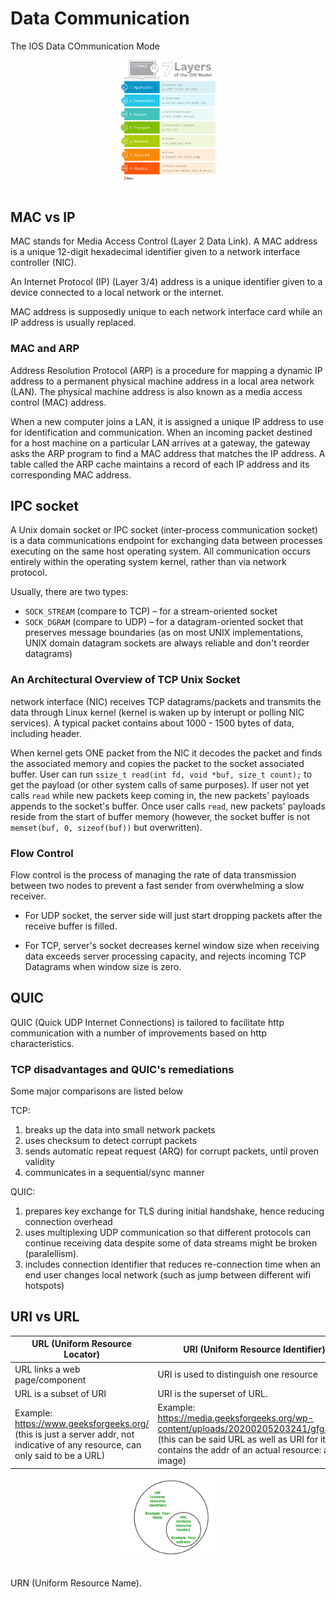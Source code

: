 # Data Communication

The IOS Data COmmunication Mode

<div style="display: flex; justify-content: center;">
      <img src="imgs/osi-model-7-layers-1.png" width="30%" height="70%" alt="osi-model-7-layers-1" />
</div>
</br>

## MAC vs IP 

MAC stands for Media Access Control (Layer 2 Data Link). A MAC address is a unique 12-digit hexadecimal identifier given to a network interface controller (NIC).

An Internet Protocol (IP) (Layer 3/4) address is a unique identifier given to a device connected to a local network or the internet.

MAC address is supposedly unique to each network interface card while an IP address is usually replaced.

### MAC and ARP

Address Resolution Protocol (ARP) is a procedure for mapping a dynamic IP address to a permanent physical machine address in a local area network (LAN). The physical machine address is also known as a media access control (MAC) address.

When a new computer joins a LAN, it is assigned a unique IP address to use for identification and communication. When an incoming packet destined for a host machine on a particular LAN arrives at a gateway, the gateway asks the ARP program to find a MAC address that matches the IP address. A table called the ARP cache maintains a record of each IP address and its corresponding MAC address.

## IPC socket

A Unix domain socket or IPC socket (inter-process communication socket) is a data communications endpoint for exchanging data between processes executing on the same host operating system. All communication occurs entirely within the operating system kernel, rather than via network protocol.

Usually, there are two types:

* `SOCK_STREAM` (compare to TCP) – for a stream-oriented socket
* `SOCK_DGRAM` (compare to UDP) – for a datagram-oriented socket that preserves message boundaries (as on most UNIX implementations, UNIX domain datagram sockets are always reliable and don't reorder datagrams)

### An Architectural Overview of TCP Unix Socket

network interface (NIC) receives TCP datagrams/packets and transmits the data through Linux kernel (kernel is waken up by interupt or polling NIC services). A typical packet contains about 1000 - 1500 bytes of data, including header.

When kernel gets ONE packet from the NIC it decodes the packet and finds the associated memory and copies the packet to the socket associated buffer. User can run `ssize_t read(int fd, void *buf, size_t count);` to get the payload (or other system calls of same purposes). If user not yet calls `read` while new packets keep coming in, the new packets' payloads appends to the socket's buffer. Once user calls `read`, new packets' payloads reside from the start of buffer memory (however, the socket buffer is not `memset(buf, 0, sizeof(buf))` but overwritten).

### Flow Control

Flow control is the process of managing the rate of data transmission between two nodes to prevent a fast sender from overwhelming a slow receiver. 

* For UDP socket, the server side will just start dropping packets after the receive buffer is filled.

* For TCP, server's socket decreases kernel window size when receiving data exceeds server processing capacity, and rejects incoming TCP Datagrams when window size is zero.


## QUIC

QUIC (Quick UDP Internet Connections) is tailored to facilitate http communication with a number of improvements based on http characteristics.

### TCP disadvantages and QUIC's remediations

Some major comparisons are listed below

TCP: 
1. breaks up the data into small network packets
2. uses checksum to detect corrupt packets
3. sends automatic repeat request (ARQ) for corrupt packets, until proven validity
4. communicates in a sequential/sync manner

QUIC:
1. prepares key exchange for TLS during initial handshake, hence reducing connection overhead
2. uses multiplexing UDP communication so that different protocols can continue receiving data despite some of data streams might be broken (paralellism).
3. includes connection identifier that reduces re-connection time when an end user changes local network (such as jump between different wifi hotspots)

## URI vs URL

|URL (Uniform Resource Locator)|URI (Uniform Resource Identifier)|
|-|-|
|URL links a web page/component|URI is used to distinguish one resource |
|URL is a subset of URI|URI is the superset of URL.|
|Example: https://www.geeksforgeeks.org/ (this is just a server addr, not indicative of any resource, can only said to be a URL)|Example: https://media.geeksforgeeks.org/wp-content/uploads/20200205203241/gfg30.jpg (this can be said URL as well as URI for it contains the addr of an actual resource: a `.jpg` image)|

<div style="display: flex; justify-content: center;">
      <img src="imgs/uri_vs_url.png" width="30%" height="30%" alt="uri_vs_url" />
</div>
</br>

URN (Uniform Resource Name).